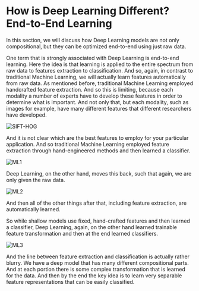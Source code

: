 # How is Deep Learning Different? End-to-End Learning

In this section, we will discuss how Deep Learning models are not only compositional, but they can be optimized end-to-end using just raw data.

One term that is strongly associated with Deep Learning is end-to-end learning. Here the idea is that learning is applied to the entire spectrum from raw data to features extraction to classification. And so, again, in contrast to traditional Machine Learning, we will actually learn features automatically from raw data. As mentioned before, traditional Machine Learning employed handcrafted feature extraction. And so this is limiting, because each modality a number of experts have to develop these features in order to determine what is important. And not only that, but each modality, such as images for example, have many different features that different researchers have developed.

![SIFT-HOG](https://adl-imgs.nyc3.cdn.digitaloceanspaces.com/machine_learning/deep_learning/novice/SIFT-HOG.png)

And it is not clear which are the best features to employ for your particular application. And so traditional Machine Learning employed feature extraction through hand-engineered methods and then learned a classifier.

![ML1](https://adl-imgs.nyc3.cdn.digitaloceanspaces.com/machine_learning/deep_learning/novice/ML1.png)

Deep Learning, on the other hand, moves this back, such that again, we are only given the raw data.

![ML2](https://adl-imgs.nyc3.cdn.digitaloceanspaces.com/machine_learning/deep_learning/novice/ML2.png)

And then all of the other things after that, including feature extraction, are automatically learned.

So while shallow models use fixed, hand-crafted features and then learned a classifier, Deep Learning, again, on the other hand learned trainable feature transformation and then at the end learned classifiers.

![ML3](https://adl-imgs.nyc3.cdn.digitaloceanspaces.com/machine_learning/deep_learning/novice/ML3.png)

And the line between feature extraction and classification is actually rather blurry. We have a deep model that has many different compositional parts. And at each portion there is some complex transformation that is learned for the data. And then by the end the key idea is to learn very separable feature representations that can be easily classified.
